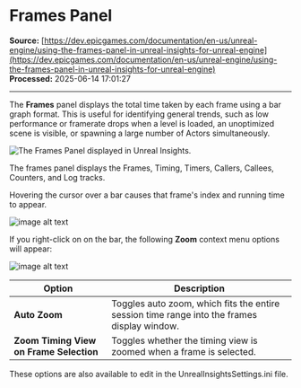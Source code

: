 # Frames Panel

**Source:** [https://dev.epicgames.com/documentation/en-us/unreal-engine/using-the-frames-panel-in-unreal-insights-for-unreal-engine](https://dev.epicgames.com/documentation/en-us/unreal-engine/using-the-frames-panel-in-unreal-insights-for-unreal-engine)  
**Processed:** 2025-06-14 17:01:27

---

The **Frames** panel displays the total time taken by each frame using a bar graph format. This is useful for identifying general trends, such as low performance or framerate drops when a level is loaded, an unoptimized scene is visible, or spawning a large number of Actors simultaneously.

![The Frames Panel displayed in Unreal Insights.](https://d1iv7db44yhgxn.cloudfront.net/documentation/images/737e1ced-fd1e-43ac-b668-2559377f6bbb/main-image.png)

The frames panel displays the Frames, Timing, Timers, Callers, Callees, Counters, and Log tracks.

Hovering the cursor over a bar causes that frame's index and running time to appear.

![image alt text](https://d1iv7db44yhgxn.cloudfront.net/documentation/images/9a759e74-7752-4165-9b6a-1c13c48b72f1/frames-timeline.png)

If you right-click on on the bar, the following **Zoom** context menu options will appear:

![image alt text](https://d1iv7db44yhgxn.cloudfront.net/documentation/images/2499386a-ba05-4af0-a83e-7d42f5696230/zoom-options.png)

| **Option** | **Description** |
| --- | --- |
| **Auto Zoom** | Toggles auto zoom, which fits the entire session time range into the frames display window. |
| **Zoom Timing View on Frame Selection** | Toggles whether the timing view is zoomed when a frame is selected. |

These options are also available to edit in the UnrealInsightsSettings.ini file.